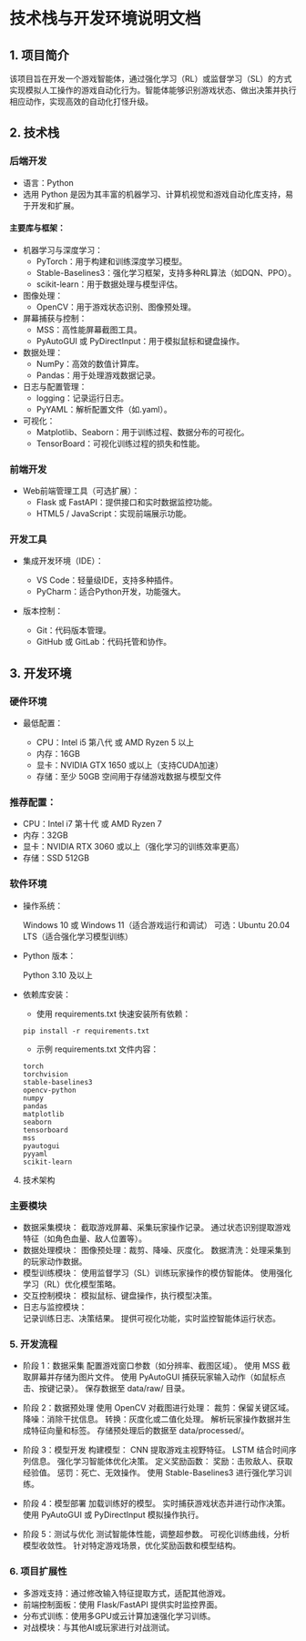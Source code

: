 # 技术栈与开发环境说明文档

## 1. 项目简介
该项目旨在开发一个游戏智能体，通过强化学习（RL）或监督学习（SL）的方式实现模拟人工操作的游戏自动化行为。智能体能够识别游戏状态、做出决策并执行相应动作，实现高效的自动化打怪升级。

## 2. 技术栈

### 后端开发

- 语言：Python
- 选用 Python 是因为其丰富的机器学习、计算机视觉和游戏自动化库支持，易于开发和扩展。

#### 主要库与框架：

- 机器学习与深度学习：
  - PyTorch：用于构建和训练深度学习模型。
  - Stable-Baselines3：强化学习框架，支持多种RL算法（如DQN、PPO）。
  - scikit-learn：用于数据处理与模型评估。
- 图像处理：
  - OpenCV：用于游戏状态识别、图像预处理。
- 屏幕捕获与控制：
  - MSS：高性能屏幕截图工具。
  - PyAutoGUI 或 PyDirectInput：用于模拟鼠标和键盘操作。
- 数据处理：
  - NumPy：高效的数值计算库。
  - Pandas：用于处理游戏数据记录。
- 日志与配置管理：      
  - logging：记录运行日志。
  - PyYAML：解析配置文件（如.yaml）。
- 可视化：
  - Matplotlib、Seaborn：用于训练过程、数据分布的可视化。
  - TensorBoard：可视化训练过程的损失和性能。

### 前端开发

- Web前端管理工具（可选扩展）：
  - Flask 或 FastAPI：提供接口和实时数据监控功能。
  - HTML5 / JavaScript：实现前端展示功能。

### 开发工具

- 集成开发环境（IDE）：
  - VS Code：轻量级IDE，支持多种插件。
  - PyCharm：适合Python开发，功能强大。

- 版本控制：
  - Git：代码版本管理。
  - GitHub 或 GitLab：代码托管和协作。

## 3. 开发环境

### 硬件环境

- 最低配置：

    - CPU：Intel i5 第八代 或 AMD Ryzen 5 以上
    - 内存：16GB
    - 显卡：NVIDIA GTX 1650 或以上（支持CUDA加速）
    - 存储：至少 50GB 空间用于存储游戏数据与模型文件

### 推荐配置：  

- CPU：Intel i7 第十代 或 AMD Ryzen 7
- 内存：32GB
- 显卡：NVIDIA RTX 3060 或以上（强化学习的训练效率更高）
- 存储：SSD 512GB

### 软件环境

- 操作系统：

    Windows 10 或 Windows 11（适合游戏运行和调试）
    可选：Ubuntu 20.04 LTS（适合强化学习模型训练）

- Python 版本：

    Python 3.10 及以上

- 依赖库安装：

    - 使用 requirements.txt 快速安装所有依赖：
    ```
    pip install -r requirements.txt
    ```
    - 示例 requirements.txt 文件内容：
    ```
    torch
    torchvision
    stable-baselines3
    opencv-python
    numpy
    pandas
    matplotlib
    seaborn
    tensorboard
    mss
    pyautogui
    pyyaml
    scikit-learn
    ```
4. 技术架构 

### 主要模块

- 数据采集模块：
    截取游戏屏幕、采集玩家操作记录。
    通过状态识别提取游戏特征（如角色血量、敌人位置等）。
- 数据处理模块：
    图像预处理：裁剪、降噪、灰度化。
    数据清洗：处理采集到的玩家动作数据。
- 模型训练模块：
    使用监督学习（SL）训练玩家操作的模仿智能体。
    使用强化学习（RL）优化模型策略。
- 交互控制模块：
    模拟鼠标、键盘操作，执行模型决策。
- 日志与监控模块：  
    记录训练日志、决策结果。
    提供可视化功能，实时监控智能体运行状态。

### 5. 开发流程

- 阶段 1：数据采集
    配置游戏窗口参数（如分辨率、截图区域）。
    使用 MSS 截取屏幕并存储为图片文件。
    使用 PyAutoGUI 捕获玩家输入动作（如鼠标点击、按键记录）。
    保存数据至 data/raw/ 目录。

- 阶段 2：数据预处理
    使用 OpenCV 对截图进行处理：
    裁剪：保留关键区域。
    降噪：消除干扰信息。
    转换：灰度化或二值化处理。
    解析玩家操作数据并生成特征向量和标签。
    存储预处理后的数据至 data/processed/。

- 阶段 3：模型开发
    构建模型：
    CNN 提取游戏主视野特征。
    LSTM 结合时间序列信息。
    强化学习智能体优化决策。
    定义奖励函数：
    奖励：击败敌人、获取经验值。
    惩罚：死亡、无效操作。
    使用 Stable-Baselines3 进行强化学习训练。

- 阶段 4：模型部署
    加载训练好的模型。
    实时捕获游戏状态并进行动作决策。
    使用 PyAutoGUI 或 PyDirectInput 模拟操作执行。

- 阶段 5：测试与优化
    测试智能体性能，调整超参数。
    可视化训练曲线，分析模型收敛性。
    针对特定游戏场景，优化奖励函数和模型结构。

### 6. 项目扩展性

- 多游戏支持：通过修改输入特征提取方式，适配其他游戏。
- 前端控制面板：使用 Flask/FastAPI 提供实时监控界面。
- 分布式训练：使用多GPU或云计算加速强化学习训练。
- 对战模块：与其他AI或玩家进行对战测试。